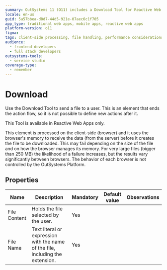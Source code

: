 ```yaml
---
summary: OutSystems 11 (O11) includes a Download Tool for Reactive Web Apps, handling client-side file downloads with potential limitations for large files.
locale: en-us
guid: 5a57bbea-d8d7-44d5-921e-07aec6c1f705
app_type: traditional web apps, mobile apps, reactive web apps
platform-version: o11
figma:
tags: client-side processing, file handling, performance considerations, browser compatibility, memory management
audience:
  - frontend developers
  - full stack developers
outsystems-tools:
  - service studio
coverage-type:
  - remember
---
```


# Download

Use the Download Tool to send a file to a user. This is an element that ends the action flow, so it is not possible to define new actions after it.

This Tool is available in Reactive Web Apps only.

<div class="info" markdown="1">

This element is processed on the client-side (browser) and it uses the browser's memory to receive the data (from the server) before it creates the file to be downloaded. This may fail depending on the size of the file and on how the browser manages its memory. For very large files (bigger than 250 MB) the likelihood of a failure increases, but the results vary significantly between browsers. The behavior of each browser is not controlled by the OutSystems Platform.

</div>

## Properties

|Name|Description|Mandatory|Default value|Observations|
|--- |--- |--- |--- |--- |
|File Content|Holds the file selected by the user.|Yes|||
|File Name|Text literal or expression with the name of the file, including the extension.|Yes|||


